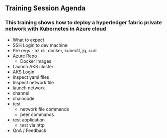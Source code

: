 ## Training Session Agenda
### This training shows how to deploy a hyperledger fabric private network with Kubernetes in Azure cloud
- What to expect
- SSH Login to dev machine
- Pre reqs - az cli, docker, kubectl, jq, curl
- Azure Repo
    - Docker images
- Launch AKS cluster
- AKS Login 
- Inspect yaml files
- Inspect network file
- launch network
- channel
- chaincode
- test
    - network file commands
    - peer commands
- rest application
    - test via http
- QnA / Feedback
